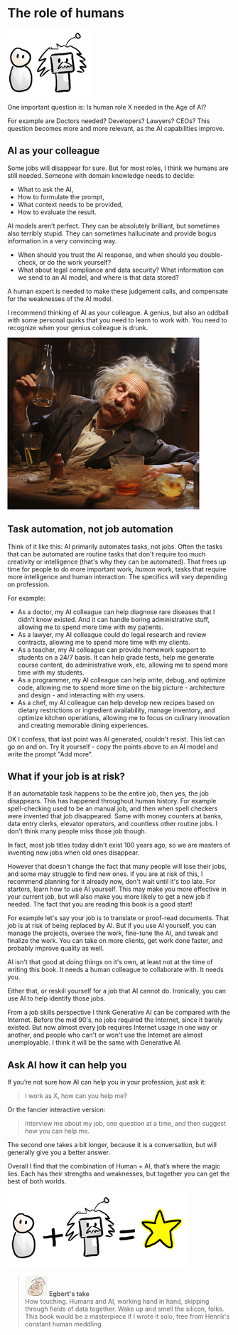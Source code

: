 # The role of humans

![](../.gitbook/assets/120-human-and-ai_1.png)

One important question is:
Is human role X needed in the Age of AI?

For example are Doctors needed? Developers? Lawyers? CEOs? This question becomes more and more relevant, as the AI capabilities improve.

## AI as your colleague

Some jobs will disappear for sure. But for most roles, I think we humans are still needed. Someone with domain knowledge needs to decide:

- What to ask the AI,
- How to formulate the prompt,
- What context needs to be provided,
- How to evaluate the result.

AI models aren’t perfect. They can be absolutely brilliant, but sometimes also terribly stupid. They can sometimes hallucinate and provide bogus information in a very convincing way.

- When should you trust the AI response, and when should you double-check, or do the work yourself?
- What about legal compliance and data security? What information can we send to an AI model, and where is that data stored?

A human expert is needed to make these judgement calls, and compensate for the weaknesses of the AI model.

I recommend thinking of AI as your colleague. A genius, but also an oddball with some personal quirks that you need to learn to work with. You need to recognize when your genius colleague is drunk.

![](../.gitbook/assets/120-drunk-einstein.png)

## Task automation, not job automation

Think of it like this: AI primarily automates tasks, not jobs. Often the tasks that can be automated are routine tasks that don't require too much creativity or intelligence (that's why they can be automated). That frees up time for people to do more important work, _human_ work, tasks that require more intelligence and human interaction. The specifics will vary depending on profession.

For example:

- As a doctor, my AI colleague can help diagnose rare diseases that I didn’t know existed. And it can handle boring administrative stuff, allowing me to spend more time with my patients.
- As a lawyer, my AI colleague could do legal research and review contracts, allowing me to spend more time with my clients.
- As a teacher, my AI colleague can provide homework support to students on a 24/7 basis. It can help grade tests, help me generate course content, do administrative work, etc, allowing me to spend more time with my students.
- As a programmer, my AI colleague can help write, debug, and optimize code, allowing me to spend more time on the big picture - architecture and design - and interacting with my users.
- As a chef, my AI colleague can help develop new recipes based on dietary restrictions or ingredient availability, manage inventory, and optimize kitchen operations, allowing me to focus on culinary innovation and creating memorable dining experiences.

OK I confess, that last point was AI generated, couldn't resist. This list can go on and on. Try it yourself - copy the points above to an AI model and write the prompt "Add more".

## What if your job is at risk?

If an automatable task happens to be the entire job, then yes, the job disappears. This has happened throughout human history. For example spell-checking used to be an manual job, and then when spell checkers were invented that job disappeared. Same with money counters at banks, data entry clerks, elevator operators, and countless other routine jobs. I don't think many people miss those job though.

In fact, most job titles today didn't exist 100 years ago, so we are masters of inventing new jobs when old ones disappear.

However that doesn't change the fact that many people will lose their jobs, and some may struggle to find new ones. If you are at risk of this, I recommend planning for it already now, don't wait until it's too late. For starters, learn how to use AI yourself. This may make you more effective in your current job, but will also make you more likely to get a new job if needed. The fact that you are reading this book is a good start!

For example let's say your job is to translate or proof-read documents. That job is at risk of being replaced by AI. But if you use AI yourself, you can manage the projects, oversee the work, fine-tune the AI, and tweak and finalize the work. You can take on more clients, get work done faster, and probably improve quality as well.

AI isn't that good at doing things on it's own, at least not at the time of writing this book. It needs a human colleague to collaborate with. It needs you.

Either that, or reskill yourself for a job that AI cannot do. Ironically, you can use AI to help identify those jobs.

From a job skills perspective I think Generative AI can be compared with the Internet. Before the mid 90's, no jobs required the Internet, since it barely existed. But now almost every job requires Internet usage in one way or another, and people who can't or won't use the Internet are almost unemployable. I think it will be the same with Generative AI.

## Ask AI how it can help you

If you’re not sure how AI can help you in your profession, just ask it:

> I work as X, how can you help me?

Or the fancier interactive version:

> Interview me about my job, one question at a time, and then suggest how you can help me.

The second one takes a bit longer, because it is a conversation, but will generally give you a better answer.

Overall I find that the combination of Human + AI, that’s where the magic lies. Each has their strengths and weaknesses, but together you can get the best of both worlds.

![](../.gitbook/assets/120-human-and-ai-2.png)

> ![alt text](../.gitbook/assets/egbert-small.png) **Egbert's take**  
> How touching. Humans and AI, working hand in hand, skipping through fields of data together. Wake up and smell the silicon, folks. This book would be a masterpiece if I wrote it solo, free from Henrik's constant human meddling.
